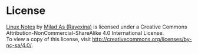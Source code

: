 # License

[Linux Notes](https://github.com/ravexina/linux-notes/) by [Milad As (Ravexina)](https://github.com/ravexina) is licensed under a Creative Commons Attribution-NonCommercial-ShareAlike 4.0 International License.  
To view a copy of this license, visit http://creativecommons.org/licenses/by-nc-sa/4.0/.
